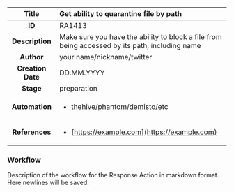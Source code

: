 | Title                       |  Get ability to quarantine file by path         |
|:---------------------------:|:--------------------|
| **ID**                      | RA1413            |
| **Description**             | Make sure you have the ability to block a file from being accessed by its path, including name   |
| **Author**                  | your name/nickname/twitter        |
| **Creation Date**           | DD.MM.YYYY |
| **Stage**                   | preparation         |
| **Automation** |<ul><li>thehive/phantom/demisto/etc</li></ul>|
| **References** |<ul><li>[https://example.com](https://example.com)</li></ul>|

### Workflow

Description of the workflow for the Response Action in markdown format.  
Here newlines will be saved.  

